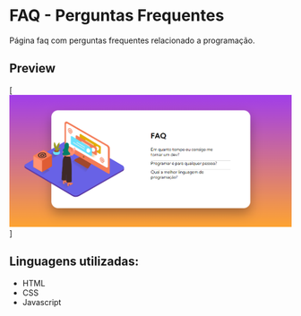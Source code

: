# FAQ - Perguntas Frequentes

Página faq com perguntas frequentes relacionado a programação. 

## Preview

[<img src="./src/imagens/faq.png" alt="tela inicial do projeto faq">] 

## Linguagens utilizadas:

- HTML
- CSS
- Javascript
